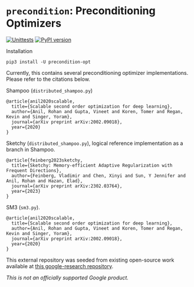 # `precondition`: Preconditioning Optimizers

[![Unittests](https://github.com/google-research/precondition/actions/workflows/pytest_and_autopublish.yml/badge.svg)](https://github.com/google-research/precondition/actions/workflows/pytest_and_autopublish.yml)
[![PyPI version](https://badge.fury.io/py/precondition.svg)](https://badge.fury.io/py/precondition-opt)

Installation
```
pip3 install -U precondition-opt
```

Currently, this contains several preconditioning optimizer implementations. Please refer to the citations below.

Shampoo (`distributed_shampoo.py`)

```
@article{anil2020scalable,
  title={Scalable second order optimization for deep learning},
  author={Anil, Rohan and Gupta, Vineet and Koren, Tomer and Regan, Kevin and Singer, Yoram},
  journal={arXiv preprint arXiv:2002.09018},
  year={2020}
}
```

Sketchy (`distributed_shampoo.py`), logical reference implementation as a branch in Shampoo.
```
@article{feinberg2023sketchy,
  title={Sketchy: Memory-efficient Adaptive Regularization with Frequent Directions},
  author={Feinberg, Vladimir and Chen, Xinyi and Sun, Y Jennifer and Anil, Rohan and Hazan, Elad},
  journal={arXiv preprint arXiv:2302.03764},
  year={2023}
}
```

SM3 (`sm3.py`).
```
@article{anil2020scalable,
  title={Scalable second order optimization for deep learning},
  author={Anil, Rohan and Gupta, Vineet and Koren, Tomer and Regan, Kevin and Singer, Yoram},
  journal={arXiv preprint arXiv:2002.09018},
  year={2020}
}
```

This external repository was seeded from existing open-source work available at [this google-research repository](https://github.com/google-research/google-research/tree/master/scalable_shampoo).


*This is not an officially supported Google product.*
